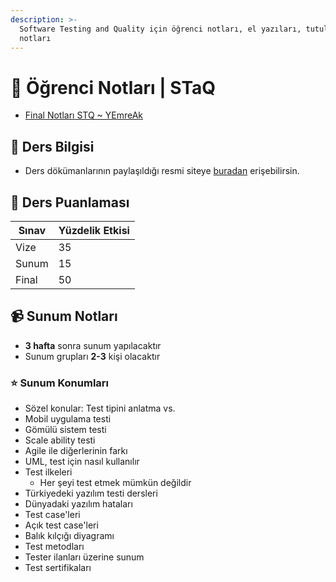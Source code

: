 ```yaml
---
description: >-
  Software Testing and Quality için öğrenci notları, el yazıları, tutulmuş notlar
  notları
---
```


# 📕 Öğrenci Notları \| STaQ

<!--YPackage.YGitbookIntegration-tarafından-otomatik-oluşturulmuştur-->

- [Final Notları STQ ~ YEmreAk](Final%20Notlar%C4%B1%20STQ%20~%20YEmreAk.pdf)

<!--YPackage.YGitbookIntegration-tarafından-otomatik-oluşturulmuştur-->

## 🔸 Ders Bilgisi

- Ders dökümanlarının paylaşıldığı resmi siteye [buradan][Rüya Hoca Avesis] erişebilirsin.

## 🧮 Ders Puanlaması

| Sınav | Yüzdelik Etkisi |
| ----- | --------------- |
| Vize  | 35              |
| Sunum | 15              |
| Final | 50              |

## 📹 Sunum Notları

- **3 hafta** sonra sunum yapılacaktır
- Sunum grupları **2-3** kişi olacaktır

### ⭐ Sunum Konumları

- Sözel konular: Test tipini anlatma vs.
- Mobil uygulama testi
- Gömülü sistem testi
- Scale ability testi
- Agile ile diğerlerinin farkı
- UML, test için nasıl kullanılır
- Test ilkeleri
  - Her şeyi test etmek mümkün değildir
- Türkiyedeki yazılım testi dersleri
- Dünyadaki yazılım hataları
- Test case'leri
- Açık test case'leri
- Balık kılçığı diyagramı
- Test metodları
- Tester ilanları üzerine sunum
- Test sertifikaları

[Rüya Hoca Avesis]: http://avesis.istanbulc.edu.tr/ruyasamli/dokumanlar
